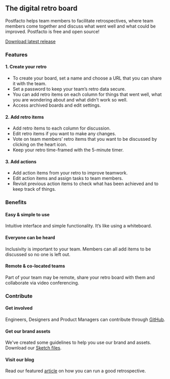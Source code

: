 ## The digital retro board

Postfacto helps team members to facilitate retrospectives, where team members come together and discuss what went well and what could be improved. Postfacto is free and open source!

[Download latest release](https://github.com/Pivotal/postfacto/releases/latest)


### Features

#### 1. Create your retro

* To create your board, set a name and choose a URL that you can share it with the team.
* Set a password to keep your team’s retro data secure.
* You can add retro items on each column for things that went well, what you are wondering about and what didn’t work so well.
* Access archived boards and edit settings.

#### 2. Add retro items

* Add retro items to each column for discussion.
* Edit retro items if you want to make any changes.
* Vote on team members’ retro items that you want to be discussed by clicking on the heart icon.
* Keep your retro time-framed with the 5-minute timer.

#### 3. Add actions

* Add action items from your retro to improve teamwork.
* Edit action items and assign tasks to team members.
* Revisit previous action items to check what has been achieved and to keep track of things.

### Benefits

#### Easy & simple to use

Intuitive interface and simple functionality. It’s like using a whiteboard.

#### Everyone can be heard

Inclusivity is important to your team. Members can all add items to be discussed so no one is left out. 

#### Remote & co-located teams

Part of your team may be remote, share your retro board with them and collaborate via video conferencing.

### Contribute

#### Get involved

Engineers, Designers and Product Managers can contribute through [GitHub](https://github.com/pivotal/postfacto). 

#### Get our brand assets

We've created some guidelines to help you use our brand and assets. Download our [Sketch files](https://github.com/Pivotal/postfacto/blob/master/design/postfacto.sketch?raw=true). 

#### Visit our blog

Read our featured [article](https://builttoadapt.io/how-to-run-a-really-good-retrospective-8982bd839e16) on how you can run a good retrospective. 
